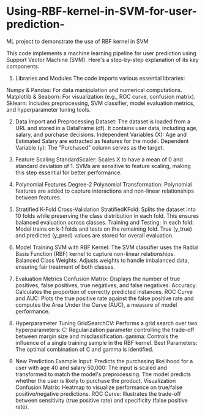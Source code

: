 # Using-RBF-kernel-in-SVM-for-user-prediction-
ML project to demonstrate the use of RBF kernel in SVM

This code implements a machine learning pipeline for user prediction using Support Vector Machine (SVM). Here's a step-by-step explanation of its key components:

1. Libraries and Modules
The code imports various essential libraries:

Numpy & Pandas: For data manipulation and numerical computations.
Matplotlib & Seaborn: For visualization (e.g., ROC curve, confusion matrix).
Sklearn: Includes preprocessing, SVM classifier, model evaluation metrics, and hyperparameter tuning tools.

2. Data Import and Preprocessing
Dataset: The dataset is loaded from a URL and stored in a DataFrame (df). It contains user data, including age, salary, and purchase decisions.
Independent Variables (X): Age and Estimated Salary are extracted as features for the model.
Dependent Variable (y): The "Purchased" column serves as the target.

3. Feature Scaling
StandardScaler: Scales X to have a mean of 0 and standard deviation of 1. SVMs are sensitive to feature scaling, making this step essential for better performance.

4. Polynomial Features
Degree-2 Polynomial Transformation: Polynomial features are added to capture interactions and non-linear relationships between features.

5. Stratified K-Fold Cross-Validation
StratifiedKFold: Splits the dataset into 10 folds while preserving the class distribution in each fold. This ensures balanced evaluation across classes.
Training and Testing: In each fold:
Model trains on k-1 folds and tests on the remaining fold.
True (y_true) and predicted (y_pred) values are stored for overall evaluation.

6. Model Training
SVM with RBF Kernel: The SVM classifier uses the Radial Basis Function (RBF) kernel to capture non-linear relationships.
Balanced Class Weights: Adjusts weights to handle imbalanced data, ensuring fair treatment of both classes.

7. Evaluation Metrics
Confusion Matrix: Displays the number of true positives, false positives, true negatives, and false negatives.
Accuracy: Calculates the proportion of correctly predicted instances.
ROC Curve and AUC: Plots the true positive rate against the false positive rate and computes the Area Under the Curve (AUC), a measure of model performance.

8. Hyperparameter Tuning
GridSearchCV: Performs a grid search over two hyperparameters:
C: Regularization parameter controlling the trade-off between margin size and misclassification.
gamma: Controls the influence of a single training sample in the RBF kernel.
Best Parameters: The optimal combination of C and gamma is identified.

9. New Prediction
Example Input: Predicts the purchasing likelihood for a user with age 40 and salary 50,000:
The input is scaled and transformed to match the model's preprocessing.
The model predicts whether the user is likely to purchase the product.
Visualization
Confusion Matrix: Heatmap to visualize performance on true/false positive/negative predictions.
ROC Curve: Illustrates the trade-off between sensitivity (true positive rate) and specificity (false positive rate).

